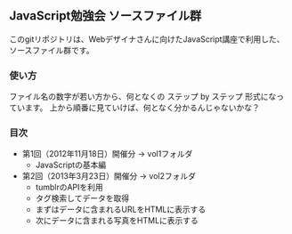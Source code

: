 ## JavaScript勉強会 ソースファイル群
このgitリポジトリは、Webデザイナさんに向けたJavaScript講座で利用した、ソースファイル群です。

### 使い方
ファイル名の数字が若い方から、何となくの ステップ by ステップ 形式になっています。
上から順番に見ていけば、何となく分かるんじゃないかな？

### 目次
+ 第1回（2012年11月18日）開催分 → vol1フォルダ
	+ JavaScriptの基本編
+ 第2回（2013年3月23日）開催分 → vol2フォルダ
	+ tumblrのAPIを利用
	+ タグ検索してデータを取得
	+ まずはデータに含まれるURLをHTMLに表示する
	+ 次にデータに含まれる写真をHTMLに表示する
